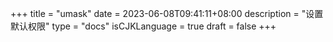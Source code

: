 +++
title = "umask"
date = 2023-06-08T09:41:11+08:00
description = "设置默认权限"
type = "docs"
isCJKLanguage = true
draft = false
+++